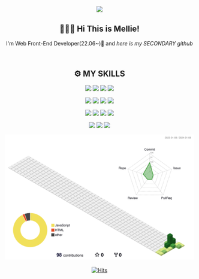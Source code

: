 <div align="center">


<img src="https://capsule-render.vercel.app/api?type=waving&color=94cbff&height=240&text=Welcome%20to%20My%20Github!&animation=&fontColor=ffffff&fontSize=40" />

## 👩🏻‍💻 Hi This is Mellie!
<p>I'm Web Front-End Developer(22.06~)🩵 and <i>here is my SECONDARY github</i> </p>

<br/>

## ⚙️ MY SKILLS
<img src="https://img.shields.io/badge/React-61DAFB?style=for-the-badge&logo=React&logoColor=white"> <img src="https://img.shields.io/badge/Javascript-F7DF1E?style=for-the-badge&logo=Javascript&logoColor=white"> <img src="https://img.shields.io/badge/Redux-764ABC?style=for-the-badge&logo=Redux&logoColor=white"> <img src="https://img.shields.io/badge/MSSQL-CC2927?style=for-the-badge&logo=microsoftsqlserver&logoColor=white">

<img src="https://img.shields.io/badge/styledcomponents-DB7093?style=for-the-badge&logo=styledcomponents&logoColor=white"> <img src="https://img.shields.io/badge/SCSS-CC6699?style=for-the-badge&logo=sass&logoColor=white"> <img src="https://img.shields.io/badge/cssmodules-000000?style=for-the-badge&logo=cssmodules&logoColor=white"> <img src="https://img.shields.io/badge/Figma-F24E1E?style=for-the-badge&logo=Figma&logoColor=white"> 

<img src="https://img.shields.io/badge/Github-181717?style=for-the-badge&logo=Github&logoColor=white"> <img src="https://img.shields.io/badge/bitbucket-0052CC?style=for-the-badge&logo=bitbucket&logoColor=white"> <img src="https://img.shields.io/badge/jira-0052CC?style=for-the-badge&logo=jira&logoColor=white"> <img src="https://img.shields.io/badge/slack-4A154B?style=for-the-badge&logo=slack&logoColor=white">

<img src="https://img.shields.io/badge/nextdotjs-000000?style=for-the-badge&logo=nextdotjs&logoColor=white"> <img src="https://img.shields.io/badge/TypeScript-3178C6?style=for-the-badge&logo=TypeScript&logoColor=white"> <img src="https://img.shields.io/badge/Recoil-0179f3?style=for-the-badge&logo=Recoil&logoColor=white">



![](./profile-3d-contrib/profile-green.svg)
<br/>
<br/>
[![Hits](https://hits.seeyoufarm.com/api/count/incr/badge.svg?url=https%3A%2F%2Fgithub.com%2Fimellieyou&count_bg=%23C4C4C4&title_bg=%234D4D4D&icon=&icon_color=%23747474&title=today&edge_flat=false)](https://hits.seeyoufarm.com)
  
</div>
